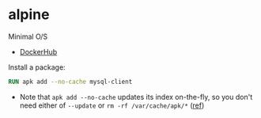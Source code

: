 # alpine

Minimal O/S

* [DockerHub](https://hub.docker.com/_/alpine)

Install a package:

```Dockerfile
RUN apk add --no-cache mysql-client
```

* Note that `apk add --no-cache` updates its index on-the-fly, so you don't need either of `--update` or `rm -rf /var/cache/apk/*` ([ref](https://github.com/gliderlabs/docker-alpine/blob/master/docs/usage.md))